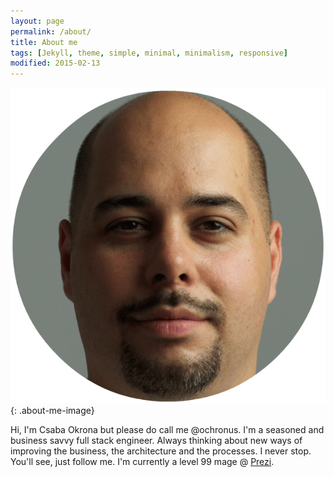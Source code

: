 ```yaml
---
layout: page
permalink: /about/
title: About me
tags: [Jekyll, theme, simple, minimal, minimalism, responsive]
modified: 2015-02-13
---
```


![](/images/ochronus-circle.png){: .about-me-image}

Hi, I'm Csaba Okrona but please do call me @ochronus. I'm a seasoned and business savvy full stack engineer.
Always thinking about new ways of improving the business, the architecture and the processes. I never stop. You'll see, just follow me. I'm currently a level 99 mage @ [Prezi](https://prezi.com/).